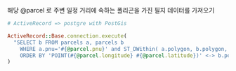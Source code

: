 해당 @parcel 로 주변 일정 거리에 속하는 폴리곤을 가진 필지 데이터를 가져오기



```ruby
# ActiveRecord => postgre with PostGis

ActiveRecord::Base.connection.execute(
  "SELECT b FROM parcels a, parcels b 
	WHERE a.pnu='#{@parcel.pnu}' and ST_DWithin( a.polygon, b.polygon, 0.001) 
	ORDER BY 'POINT(#{@parcel.longitude} #{@parcel.latitude})' <-> b.polygon;"
)
```